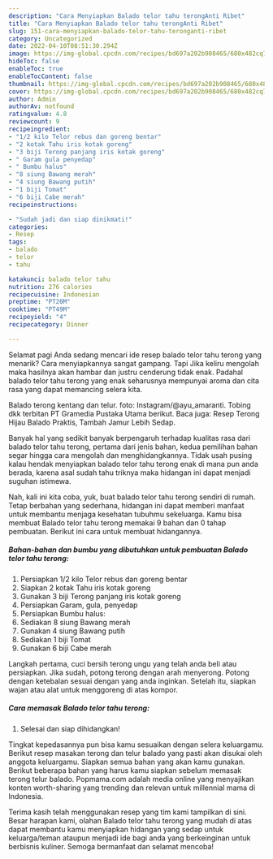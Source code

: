 ```yaml
---
description: "Cara Menyiapkan Balado telor tahu terongAnti Ribet"
title: "Cara Menyiapkan Balado telor tahu terongAnti Ribet"
slug: 151-cara-menyiapkan-balado-telor-tahu-teronganti-ribet
category: Uncategorized
date: 2022-04-10T08:51:30.294Z
image: https://img-global.cpcdn.com/recipes/bd697a202b908465/680x482cq70/balado-telor-tahu-terong-foto-resep-utama.jpg
hideToc: false
enableToc: true
enableTocContent: false
thumbnail: https://img-global.cpcdn.com/recipes/bd697a202b908465/680x482cq70/balado-telor-tahu-terong-foto-resep-utama.jpg
cover: https://img-global.cpcdn.com/recipes/bd697a202b908465/680x482cq70/balado-telor-tahu-terong-foto-resep-utama.jpg
author: Admin
authorAv: notfound
ratingvalue: 4.8
reviewcount: 9
recipeingredient:
- "1/2 kilo Telor rebus dan goreng bentar"
- "2 kotak Tahu iris kotak goreng"
- "3 biji Terong panjang iris kotak goreng"
- " Garam gula penyedap"
- " Bumbu halus"
- "8 siung Bawang merah"
- "4 siung Bawang putih"
- "1 biji Tomat"
- "6 biji Cabe merah"
recipeinstructions:

- "Sudah jadi dan siap dinikmati!"
categories:
- Resep
tags:
- balado
- telor
- tahu

katakunci: balado telor tahu 
nutrition: 276 calories
recipecuisine: Indonesian
preptime: "PT20M"
cooktime: "PT49M"
recipeyield: "4"
recipecategory: Dinner

---
```



Selamat pagi Anda sedang mencari ide resep balado telor tahu terong yang menarik? Cara menyiapkannya sangat gampang. Tapi Jika keliru mengolah maka hasilnya akan hambar dan justru cenderung tidak enak. Padahal balado telor tahu terong yang enak seharusnya mempunyai aroma dan cita rasa yang dapat memancing selera kita.


Balado terong kentang dan telur. foto: Instagram/@ayu_amaranti. Tobing dkk terbitan PT Gramedia Pustaka Utama berikut. Baca juga: Resep Terong Hijau Balado Praktis, Tambah Jamur Lebih Sedap.

Banyak hal yang sedikit banyak berpengaruh terhadap kualitas rasa dari balado telor tahu terong, pertama dari jenis bahan, kedua pemilihan bahan segar hingga cara mengolah dan menghidangkannya. Tidak usah pusing kalau hendak menyiapkan balado telor tahu terong enak di mana pun anda berada, karena asal sudah tahu triknya maka hidangan ini dapat menjadi suguhan istimewa.


Nah, kali ini kita coba, yuk, buat balado telor tahu terong sendiri di rumah. Tetap berbahan yang sederhana, hidangan ini dapat memberi manfaat untuk membantu menjaga kesehatan tubuhmu sekeluarga. Kamu bisa membuat Balado telor tahu terong memakai 9 bahan dan 0 tahap pembuatan. Berikut ini cara untuk membuat hidangannya.

<!--inarticleads1-->

##### Bahan-bahan dan bumbu yang dibutuhkan untuk pembuatan Balado telor tahu terong:

1. Persiapkan 1/2 kilo Telor rebus dan goreng bentar
1. Siapkan 2 kotak Tahu iris kotak goreng
1. Gunakan 3 biji Terong panjang iris kotak goreng
1. Persiapkan  Garam, gula, penyedap
1. Persiapkan  Bumbu halus:
1. Sediakan 8 siung Bawang merah
1. Gunakan 4 siung Bawang putih
1. Sediakan 1 biji Tomat
1. Gunakan 6 biji Cabe merah


Langkah pertama, cuci bersih terong ungu yang telah anda beli atau persiapkan. Jika sudah, potong terong dengan arah menyerong. Potong dengan ketebalan sesuai dengan yang anda inginkan. Setelah itu, siapkan wajan atau alat untuk menggoreng di atas kompor. 

<!--inarticleads2-->

##### Cara memasak Balado telor tahu terong:


1. Selesai dan siap dihidangkan!

Tingkat kepedasannya pun bisa kamu sesuaikan dengan selera keluargamu. Berikut resep masakan terong dan telur balado yang pasti akan disukai oleh anggota keluargamu. Siapkan semua bahan yang akan kamu gunakan. Berikut beberapa bahan yang harus kamu siapkan sebelum memasak terong telur balado. Popmama.com adalah media online yang menyajikan konten worth-sharing yang trending dan relevan untuk millennial mama di Indonesia. 

Terima kasih telah menggunakan resep yang tim kami tampilkan di sini. Besar harapan kami, olahan Balado telor tahu terong yang mudah di atas dapat membantu kamu menyiapkan hidangan yang sedap untuk keluarga/teman ataupun menjadi ide bagi anda yang berkeinginan untuk berbisnis kuliner. Semoga bermanfaat dan selamat mencoba!
